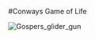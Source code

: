#Conways Game of Life

![Gospers_glider_gun](https://github.com/user-attachments/assets/1db018d2-72fa-4dc9-8e21-9bab351cf84a)
